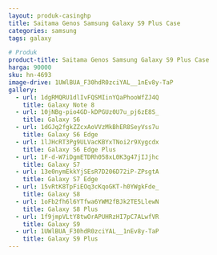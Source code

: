 ```yaml
---
layout: produk-casinghp
title: Saitama Genos Samsung Galaxy S9 Plus Case
categories: samsung
tags: galaxy

# Produk
product-title: Saitama Genos Samsung Galaxy S9 Plus Case
harga: 90000
sku: hn-4693
image-drive: 1UWlBUA_F30hdR0zciYAL__1nEv8y-TaP
gallery:
  - url: 1dgRMQRU1dlIvFQSMIinYQaPhooWfZJ4Q
    title: Galaxy Note 8
  - url: 10jNBg-pio4GD-kDPGUz0U7u_pj6zE8S_
    title: Galaxy S6
  - url: 1dGJq2fgkZZcxAoVVzMkBhER8SeyVss7u
    title: Galaxy S6 Edge
  - url: 1lJHcRT3Pg9ULVacKBYxTNoi2r9Xygcdx
    title: Galaxy S6 Edge Plus
  - url: 1F-d-W7iDgmETDRh058xL0K3g47jIJjhc
    title: Galaxy S7
  - url: 13e0nymEkkYjSEsR7D206D72iP-ZPsgtA
    title: Galaxy S7 Edge
  - url: 15vRtK8TpFiEOq3cKqoGKT-h0YWgkFde_
    title: Galaxy S8
  - url: 1oFb2fh6l6YTfwa6YWM2fBJk2TE5LlewN
    title: Galaxy S8 Plus
  - url: 1f9jmpVLtY8twOrAPUHRzHI7pC7ALwfVR
    title: Galaxy S9
  - url: 1UWlBUA_F30hdR0zciYAL__1nEv8y-TaP
    title: Galaxy S9 Plus
---
```

